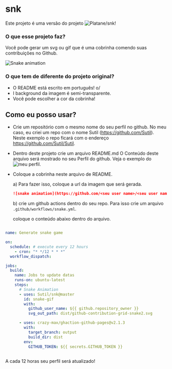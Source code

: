 # snk

Este projeto é uma versão do projeto ![Platane/snk](https://github.com/Platane/snk)!

### O que esse projeto faz?

Você pode gerar um svg ou gif que é uma cobrinha comendo suas contribuições no Github.

![Snake animation](https://raw.githubusercontent.com/Sutil/Sutil/2b2fad3bf54522bb30c8c170591fc68ff51b69e6/github-contribution-grid-snake2.svg)

### O que tem de diferente do projeto original?

- O README está escrito em português! o/
- I background da imagem é semi-transparente.
- Você pode escolher a cor da cobrinha!

## Como eu posso usar?

* Crie um repositório com o mesmo nome do seu perfil no github.
  No meu caso, eu criei um repo com o nome Sutil (https://github.com/Sutil).
  Neste exemplo o repo ficará com o endereço https://github.com/Sutil/Sutil.

* Dentro deste projeto crie um arquivo README.md
  O Conteúdo deste arquivo será mostrado no seu Perfil do github.
  Veja o exemplo do ![meu perfil](https://github.com/Sutil).

* Coloque a cobrinha neste arquivo de README.
  
  a) Para fazer isso, coloque a url da imagem que será gerada.

  ```md
  ![snake animation](https://github.com/<seu user name>/<seu user name>/blob/output/github-contribution-grid-snake2.svg)
  ```

  b) crie um github actions dentro do seu repo.
     Para isso crie um arquivo `.github/workflows/snake.yml`.
     
     coloque o conteúdo abaixo dentro do arquivo.


```yml

name: Generate snake game

on:
  schedule: # execute every 12 hours
    - cron: "* */12 * * *"
  workflow_dispatch:

jobs:
  build:
    name: Jobs to update datas
    runs-on: ubuntu-latest
    steps:
      # Snake Animation
      - uses: Sutil/snk@master
        id: snake-gif
        with:
          github_user_name: ${{ github.repository_owner }}
          svg_out_path: dist/github-contribution-grid-snake2.svg

      - uses: crazy-max/ghaction-github-pages@v2.1.3
        with:
          target_branch: output
          build_dir: dist
        env:
          GITHUB_TOKEN: ${{ secrets.GITHUB_TOKEN }}
  
```

A cada 12 horas seu perfil será atualizado!